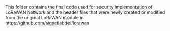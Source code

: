 This folder contains the final code used for security implementation of LoRaWAN Network and the header files that were newly created or modified from the original LoRaWAN module in https://github.com/signetlabdei/lorawan
